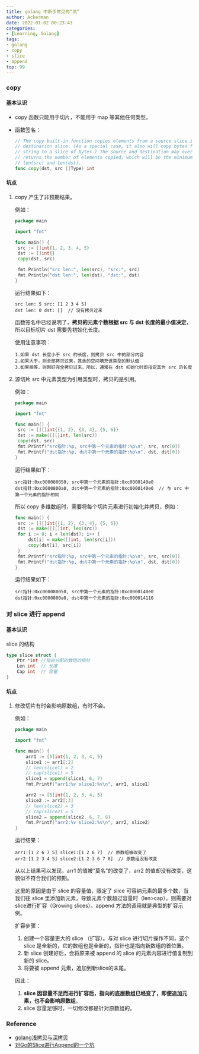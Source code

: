 ```yaml
---
title: golang 中新手常见的“坑”
author: Ackerman
date: 2022-01-02 00:23:43
categories:
- [Learning, Golang]
tags:
- golang
- copy
- slice
- append
top: 99
---
```


### copy

#### 基本认识

- copy 函数只能用于切片，不能用于 map 等其他任何类型。

- 函数签名：

  ```go
  // The copy built-in function copies elements from a source slice into a
  // destination slice. (As a special case, it also will copy bytes from a
  // string to a slice of bytes.) The source and destination may overlap. Copy
  // returns the number of elements copied, which will be the minimum of
  // len(src) and len(dst).
  func copy(dst, src []Type) int
  ```

<!-- more -->

#### 坑点

1. copy 产生了非预期结果。

   例如：

   ```go
   package main
   
   import "fmt"
   
   func main() {
   	src := []int{1, 2, 3, 4, 5}
   	dst := []int{}
   	copy(dst, src)
   
   	fmt.Println("src len:", len(src), "src:", src)
   	fmt.Println("dst len:", len(dst), "dst:", dst)
   }
   ```
   
   运行结果如下：

   ```shell
   src len: 5 src: [1 2 3 4 5]
   dst len: 0 dst: []  // 没有拷贝过来
   ```
   
   函数签名中已经说明了，**拷贝的元素个数根据 src 与 dst 长度的最小值决定**，所以目标切片 dst 需要先初始化长度。

   使用注意事项：

   ```shell
   1.如果 dst 长度小于 src 的长度，则拷贝 src 中的部分内容
   2.如果大于，则全部拷贝过来，其余的空间填充该类型的默认值
   3.如果相等，则刚好完全拷贝过来，所以，通常在 dst 初始化时即指定其为 src 的长度
   ```
   
2. 源切片 src 中元素类型为引用类型时，拷贝的是引用。

   例如：

   ```go
   package main
   
   import "fmt"
   
   func main() {
   	src := [][]int{{1, 2}, {3, 4}, {5, 6}}
   	dst := make([][]int, len(src))
   	copy(dst, src)
   	fmt.Printf("src指针:%p, src中第一个元素的指针:%p\n", src, src[0])
   	fmt.Printf("dst指针:%p, dst中第一个元素的指针:%p\n", dst, dst[0])
   }
   ```

   运行结果如下：

   ```shell
   src指针:0xc000080050, src中第一个元素的指针:0xc0000140e0
   dst指针:0xc0000800a0, dst中第一个元素的指针:0xc0000140e0  // 与 src 中第一个元素的指针相同
   ```

   所以 copy 多维数组时，需要将每个切片元素进行初始化并拷贝，例如：

   ```go
   func main() {
   	src := [][]int{{1, 2}, {3, 4}, {5, 6}}
   	dst := make([][]int, len(src))
   	for i := 0; i < len(dst); i++ {
   		dst[i] = make([]int, len(src[i]))
   		copy(dst[i], src[i])
   	}
   	fmt.Printf("src指针:%p, src中第一个元素的指针:%p\n", src, src[0])
   	fmt.Printf("dst指针:%p, dst中第一个元素的指针:%p\n", dst, dst[0])
   }
   ```

   运行结果如下：

   ```shell
   src指针:0xc000080050, src中第一个元素的指针:0xc0000140e0
   dst指针:0xc0000800a0, dst中第一个元素的指针:0xc000014110
   ```



### 对 slice 进行 append

#### 基本认识

slice 的结构

```go
type slice struct {
	Ptr *int //指向分配的数组的指针
	Len int  // 长度
	Cap int  // 容量
}
```

#### 坑点

1. 修改切片有时会影响原数组，有时不会。

   例如：

   ```go
   package main
   
   import "fmt"
   
   func main() {
       arr1 := [5]int{1, 2, 3, 4, 5}
       slice1 := arr1[:2]
       // len(slice1) = 2
       // cap(slice1) = 5
       slice1 = append(slice1, 6, 7)
       fmt.Printf("arr1:%v slice1:%v\n", arr1, slice1)
   
       arr2 := [5]int{1, 2, 3, 4, 5}
       slice2 := arr2[:3]
       // len(slice2) = 3
       // cap(slice2) = 5
       slice2 = append(slice2, 6, 7, 8)
       fmt.Printf("arr2:%v slice2:%v\n", arr2, slice2)
   }
   ```
   
   运行结果：
   
   ```shell
   arr1:[1 2 6 7 5] slice1:[1 2 6 7]  // 原数组被改变了
   arr2:[1 2 3 4 5] slice2:[1 2 3 6 7 8]  // 原数组没有改变
   ```

   从以上结果可以发现，arr1 的值被“莫名”的改变了，arr2 的值却没有改变，这貌似不符合我们的预期。

   这里的原因是由于 slice 的容量值，限定了 slice 可容纳元素的最多个数，当我们往 slice 里添加新元素，导致元素个数超过容量时（len>cap），则需要对slice进行扩容（Growing slices）。append 方法的调用就是典型的扩容示例。
   
   扩容步骤：

   1. 创建一个容量更大的 slice （扩容）。与对 slice 进行切片操作不同，这个 slice 是全新的，它的数组也是全新的，指针也是指向新数组的首位置。
   2. 新 slice 创建好后，会将原来被 append 的 slice 的元素内容进行值复制到新的 slice。
   3. 将要被 append 元素，追加到新slice的末尾。
   
   因此：
   
   1. **slice 因容量不足而进行扩容后，指向的底层数组已经变了，即便追加元素，也不会影响原数组**。
   2. slice 容量足够时，一切修改都是针对原数组的。



### Reference

- [golang浅拷贝与深拷贝](https://juejin.cn/post/7025245076867514381)
- [对Go的Slice进行Append的一个坑](http://sharecore.net/post/%E5%AF%B9go%E7%9A%84slice%E8%BF%9B%E8%A1%8Cappend%E7%9A%84%E4%B8%80%E4%B8%AA%E5%9D%91/)
